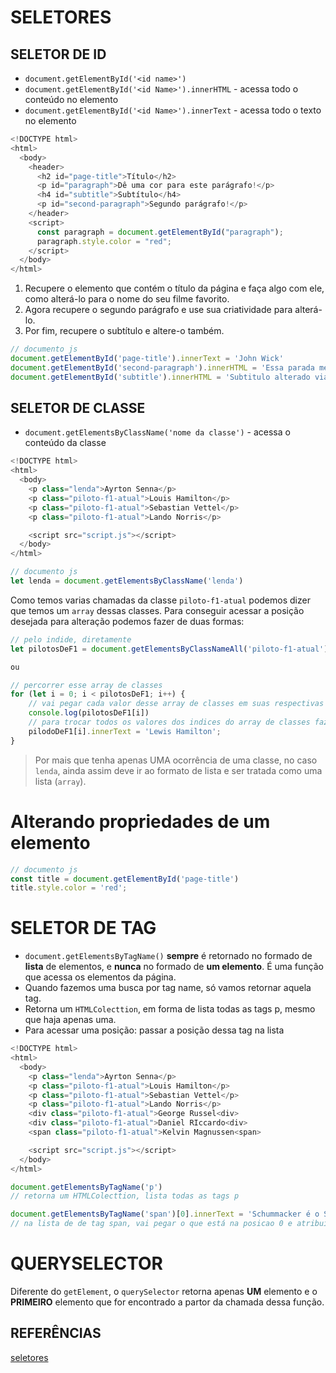 # SELETORES
## SELETOR DE ID
- `document.getElementById('<id name>')`
- `document.getElementById('<id Name>').innerHTML` - acessa todo o conteúdo no elemento
- `document.getElementById('<id Name>').innerText` - acessa todo o texto no elemento

```javascript
<!DOCTYPE html>
<html>
  <body>
    <header>
      <h2 id="page-title">Título</h2>
      <p id="paragraph">Dê uma cor para este parágrafo!</p>
      <h4 id="subtitle">Subtítulo</h4>
      <p id="second-paragraph">Segundo parágrafo!</p>
    </header>
    <script>
      const paragraph = document.getElementById("paragraph");
      paragraph.style.color = "red";
    </script>
  </body>
</html>
```
1. Recupere o elemento que contém o título da página e faça algo com ele, como alterá-lo para o nome do seu filme favorito.
2. Agora recupere o segundo parágrafo e use sua criatividade para alterá-lo.
3. Por fim, recupere o subtítulo e altere-o também.

```javascript
// documento js
document.getElementById('page-title').innerText = 'John Wick'
document.getElementById('second-paragraph').innerHTML = 'Essa parada mermo.'
document.getElementById('subtitle').innerHTML = 'Subtitulo alterado via js'
```

## SELETOR DE CLASSE
- `document.getElementsByClassName('nome da classe')` - acessa o conteúdo da classe

```javascript
<!DOCTYPE html>
<html>
  <body>
    <p class="lenda">Ayrton Senna</p>
    <p class="piloto-f1-atual">Louis Hamilton</p>
    <p class="piloto-f1-atual">Sebastian Vettel</p>
    <p class="piloto-f1-atual">Lando Norris</p>

    <script src="script.js"></script>
  </body>
</html>
```

```javascript
// documento js
let lenda = document.getElementsByClassName('lenda')
```

Como temos varias chamadas da classe `piloto-f1-atual` podemos dizer que temos um `array` dessas classes. Para conseguir acessar a posição desejada para alteração podemos fazer de duas formas:
```javascript
// pelo indide, diretamente
let pilotosDeF1 = document.getElementsByClassNameAll('piloto-f1-atual')[0].innerText = 'Jamanta n#ao morreu'

ou 

// percorrer esse array de classes
for (let i = 0; i < pilotosDeF1; i++) {
    // vai pegar cada valor desse array de classes em suas respectivas posicoes 
    console.log(pilotosDeF1[i])
    // para trocar todos os valores dos indices do array de classes fazemos
    pilodoDeF1[i].innerText = 'Lewis Hamilton';
}
```
> Por mais que tenha apenas UMA ocorrência de uma classe, no caso `lenda`, ainda assim deve ir ao formato de lista e ser tratada como uma lista (`array`). 


# Alterando propriedades de um elemento
```javascript
// documento js
const title = document.getElementById('page-title')
title.style.color = 'red';
```

# SELETOR DE TAG
- `document.getElementsByTagName()` __sempre__ é retornado no formado de __lista__ de elementos, e __nunca__ no formado de __um elemento__. É uma função que acessa os elementos da página.
- Quando fazemos uma busca por tag name, só vamos retornar aquela tag.
- Retorna um `HTMLColecttion`, em forma de lista todas as tags p, mesmo que haja apenas uma.
- Para acessar uma posição: passar a posição dessa tag na lista
```javascript
<!DOCTYPE html>
<html>
  <body>
    <p class="lenda">Ayrton Senna</p>
    <p class="piloto-f1-atual">Louis Hamilton</p>
    <p class="piloto-f1-atual">Sebastian Vettel</p>
    <p class="piloto-f1-atual">Lando Norris</p>
    <div class="piloto-f1-atual">George Russel<div>
    <div class="piloto-f1-atual">Daniel RIccardo<div>
    <span class="piloto-f1-atual">Kelvin Magnussen<span>

    <script src="script.js"></script>
  </body>
</html>
```

```javascript
document.getElementsByTagName('p')
// retorna um HTMLColecttion, lista todas as tags p 

document.getElementsByTagName('span')[0].innerText = 'Schummacker é o Senna alemão'
// na lista de de tag span, vai pegar o que está na posicao 0 e atribuir o texto
```


# QUERYSELECTOR
Diferente do `getElement`, o `querySelector` retorna apenas **UM** elemento e o **PRIMEIRO** elemento que for encontrado a partor da chamada dessa função.


## REFERÊNCIAS
[seletores](https://www.w3schools.com/cssref/css_selectors.asp)
